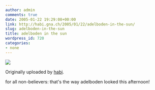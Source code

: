 ```yaml
---
author: admin
comments: true
date: 2005-01-22 19:29:08+00:00
link: http://habi.gna.ch/2005/01/22/adelboden-in-the-sun/
slug: adelboden-in-the-sun
title: adelboden in the sun
wordpress_id: 720
categories:
- none
---
```



 [![](http://photos2.flickr.com/3659515_e124a62351_m.jpg)](http://www.flickr.com/photos/habi/3659515/)
   

  Originally uploaded by [habi](http://www.flickr.com/people/habi/).
 



for all non-believers: that's the way adelboden looked this afternoon!
  

